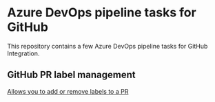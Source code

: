 # Azure DevOps pipeline tasks for GitHub

This repository contains a few Azure DevOps pipeline tasks for GitHub Integration.

## GitHub PR label management

[Allows you to add or remove labels to a PR](./GitHubPRLabel/README.md)

